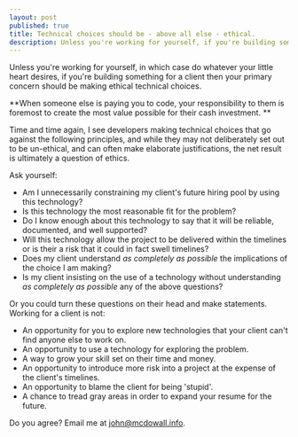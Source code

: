 ```yaml
---
layout: post
published: true
title: Technical choices should be - above all else - ethical.
description: Unless you're working for yourself, if you're building something for a client then your primary concern should be making ethical technical choices.
---
```


Unless you're working for yourself, in which case do whatever your little heart desires, if you're building something for a client then your primary concern should be making ethical technical choices.

**When someone else is paying you to code, your responsibility to them is foremost to create the most value possible for their cash investment. **

Time and time again, I see developers making technical choices that go against the following principles, and while they may not deliberately set out to be un-ethical, and can often make elaborate justifications, the net result is ultimately a question of ethics. 

Ask yourself:

- Am I unnecessarily constraining my client's future hiring pool by using this technology?
- Is this technology the most reasonable fit for the problem?
- Do I know enough about this technology to say that it will be reliable, documented, and well supported?
- Will this technology allow the project to be delivered within the timelines or is their a risk that it could in fact swell timelines?
- Does my client understand _as completely as possible_ the implications of the choice I am making?
- Is my client insisting on the use of a technology without understanding _as completely as possible_ any of the above questions?

Or you could turn these questions on their head and make statements. Working for a client is not:

- An opportunity for you to explore new technologies that your client can't find anyone else to work on. 
- An opportunity to use a technology for exploring the problem.
- A way to grow your skill set on their time and money.
- An opportunity to introduce more risk into a project at the expense of the client's timelines.
- An opportunity to blame the client for being 'stupid'. 
- A chance to tread gray areas in order to expand your resume for the future. 

Do you agree? Email me at <a href="mailto:john@mcdowall.info">john@mcdowall.info</a>.